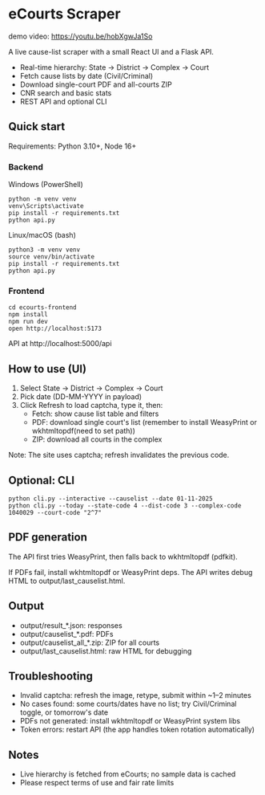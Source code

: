 # eCourts Scraper

demo video: https://youtu.be/hobXgwJa1So

A live cause-list scraper with a small React UI and a Flask API.

- Real-time hierarchy: State → District → Complex → Court
- Fetch cause lists by date (Civil/Criminal)
- Download single-court PDF and all-courts ZIP
- CNR search and basic stats
- REST API and optional CLI

## Quick start

Requirements: Python 3.10+, Node 16+

### Backend

Windows (PowerShell)
```
python -m venv venv
venv\Scripts\activate
pip install -r requirements.txt
python api.py
```

Linux/macOS (bash)
```
python3 -m venv venv
source venv/bin/activate
pip install -r requirements.txt
python api.py
```

### Frontend

```
cd ecourts-frontend
npm install
npm run dev
open http://localhost:5173
```

API at http://localhost:5000/api

## How to use (UI)

1. Select State → District → Complex → Court
2. Pick date (DD-MM-YYYY in payload)
3. Click Refresh to load captcha, type it, then:
   - Fetch: show cause list table and filters
   - PDF: download single court's list (remember to install WeasyPrint or wkhtmltopdf(need to set path))
   - ZIP: download all courts in the complex

Note: The site uses captcha; refresh invalidates the previous code.


## Optional: CLI

```
python cli.py --interactive --causelist --date 01-11-2025
python cli.py --today --state-code 4 --dist-code 3 --complex-code 1040029 --court-code "2^7"
```

## PDF generation

The API first tries WeasyPrint, then falls back to wkhtmltopdf (pdfkit).

If PDFs fail, install wkhtmltopdf or WeasyPrint deps. The API writes debug HTML to output/last_causelist.html.

## Output

- output/result_*.json: responses
- output/causelist_*.pdf: PDFs
- output/causelist_all_*.zip: ZIP for all courts
- output/last_causelist.html: raw HTML for debugging

## Troubleshooting

- Invalid captcha: refresh the image, retype, submit within ~1–2 minutes
- No cases found: some courts/dates have no list; try Civil/Criminal toggle, or tomorrow's date
- PDFs not generated: install wkhtmltopdf or WeasyPrint system libs
- Token errors: restart API (the app handles token rotation automatically)

## Notes

- Live hierarchy is fetched from eCourts; no sample data is cached
- Please respect terms of use and fair rate limits